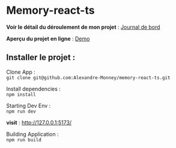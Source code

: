 # Memory-react-ts

**Voir le détail du déroulement de mon projet** : [Journal de bord](./JournalDeBord.md)

**Aperçu du projet en ligne** : [Demo](https://am-memory.surge.sh)

## Installer le projet :

Clone App :  
`git clone git@github.com:Alexandre-Monney/memory-react-ts.git`

Install dependencies :  
`npm install`

Starting Dev Env :  
`npm run dev`

**visit** : http://127.0.0.1:5173/

Building Application :  
`npm run build`
